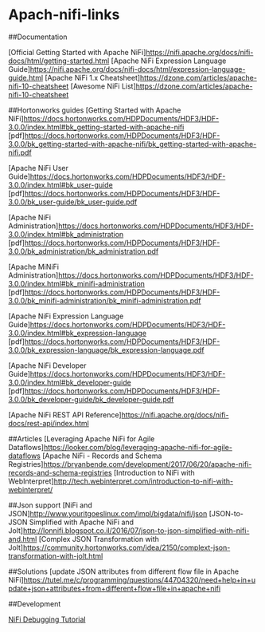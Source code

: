# Apach-nifi-links

##Documentation

[Official Getting Started with Apache NiFi]https://nifi.apache.org/docs/nifi-docs/html/getting-started.html
[Apache NiFi Expression Language Guide]https://nifi.apache.org/docs/nifi-docs/html/expression-language-guide.html
[Apache NiFi 1.x Cheatsheet]https://dzone.com/articles/apache-nifi-10-cheatsheet
[Awesome NiFi List]https://dzone.com/articles/apache-nifi-10-cheatsheet

##Hortonworks guides
[Getting Started with Apache NiFi]https://docs.hortonworks.com/HDPDocuments/HDF3/HDF-3.0.0/index.html#bk_getting-started-with-apache-nifi
[pdf]https://docs.hortonworks.com/HDPDocuments/HDF3/HDF-3.0.0/bk_getting-started-with-apache-nifi/bk_getting-started-with-apache-nifi.pdf

[Apache NiFi User Guide]https://docs.hortonworks.com/HDPDocuments/HDF3/HDF-3.0.0/index.html#bk_user-guide
[pdf]https://docs.hortonworks.com/HDPDocuments/HDF3/HDF-3.0.0/bk_user-guide/bk_user-guide.pdf

[Apache NiFi Administration]https://docs.hortonworks.com/HDPDocuments/HDF3/HDF-3.0.0/index.html#bk_administration
[pdf]https://docs.hortonworks.com/HDPDocuments/HDF3/HDF-3.0.0/bk_administration/bk_administration.pdf

[Apache MiNiFi Administration]https://docs.hortonworks.com/HDPDocuments/HDF3/HDF-3.0.0/index.html#bk_minifi-administration
[pdf]https://docs.hortonworks.com/HDPDocuments/HDF3/HDF-3.0.0/bk_minifi-administration/bk_minifi-administration.pdf

[Apache NiFi Expression Language Guide]https://docs.hortonworks.com/HDPDocuments/HDF3/HDF-3.0.0/index.html#bk_expression-language
[pdf]https://docs.hortonworks.com/HDPDocuments/HDF3/HDF-3.0.0/bk_expression-language/bk_expression-language.pdf

[Apache NiFi Developer Guide]https://docs.hortonworks.com/HDPDocuments/HDF3/HDF-3.0.0/index.html#bk_developer-guide
[pdf]https://docs.hortonworks.com/HDPDocuments/HDF3/HDF-3.0.0/bk_developer-guide/bk_developer-guide.pdf

[Apache NiFi REST API Reference]https://nifi.apache.org/docs/nifi-docs/rest-api/index.html

##Articles
[Leveraging Apache NiFi for Agile Dataflows]https://looker.com/blog/leveraging-apache-nifi-for-agile-dataflows
[Apache NiFi - Records and Schema Registries]https://bryanbende.com/development/2017/06/20/apache-nifi-records-and-schema-registries
[Introduction to NiFi with WebInterpret]http://tech.webinterpret.com/introduction-to-nifi-with-webinterpret/

##Json support
[NiFi and JSON]http://www.youritgoeslinux.com/impl/bigdata/nifi/json
[JSON-to-JSON Simplified with Apache NiFi and Jolt]http://lonnifi.blogspot.co.il/2016/07/json-to-json-simplified-with-nifi-and.html
[Complex JSON Transformation with Jolt]https://community.hortonworks.com/idea/2150/complext-json-transformation-with-jolt.html

##Solutions
[update JSON attributes from different flow file in Apache NiFi]https://tutel.me/c/programming/questions/44704320/need+help+in+update+json+attributes+from+different+flow+file+in+apache+nifi


##Development

[NiFi Debugging Tutorial](https://community.hortonworks.com/articles/106931/nifi-debugging-tutorial.html)
